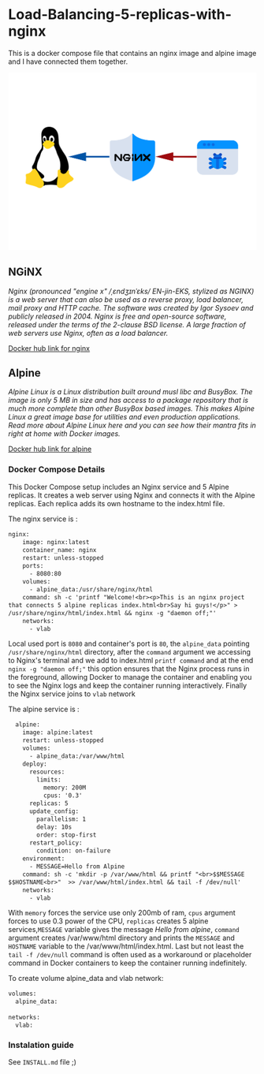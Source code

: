 # Load-Balancing-5-replicas-with-nginx
This is a docker compose file that contains an nginx image and alpine image and I have connected them together.

![alpine](https://github.com/JohnTa15/Load-Balancing-5-replicas-with-nginx/blob/main/nginxshieldsalpine.png)

## NGiNX
*Nginx (pronounced "engine x" /ˌɛndʒɪnˈɛks/ EN-jin-EKS, stylized as NGINX) is a web server that can also be used as a reverse proxy, load balancer, mail proxy and HTTP cache. The software was created by Igor Sysoev and publicly released in 2004. Nginx is free and open-source software, released under the terms of the 2-clause BSD license. A large fraction of web servers use Nginx, often as a load balancer.*

[Docker hub link for nginx](https://hub.docker.com/_/nginx)

## Alpine
*Alpine Linux is a Linux distribution built around musl libc and BusyBox. The image is only 5 MB in size and has access to a package repository that is much more complete than other BusyBox based images. This makes Alpine Linux a great image base for utilities and even production applications. Read more about Alpine Linux here and you can see how their mantra fits in right at home with Docker images.*

[Docker hub link for alpine](https://hub.docker.com/_/alpine)

### Docker Compose Details 

This Docker Compose setup includes an Nginx service and 5 Alpine replicas. It creates a web server using Nginx and connects it with the Alpine replicas. Each replica adds its own hostname to the index.html file.


The nginx service is :
```
nginx:
    image: nginx:latest
    container_name: nginx
    restart: unless-stopped
    ports:
      - 8080:80
    volumes:
      - alpine_data:/usr/share/nginx/html
    command: sh -c 'printf "Welcome!<br><p>This is an nginx project that connects 5 alpine replicas index.html<br>Say hi guys!</p>" > /usr/share/nginx/html/index.html && nginx -g "daemon off;"'
    networks:
      - vlab
```
Local used port is `8080` and container's port is `80`, the `alpine_data` pointing `/usr/share/nginx/html` directory, after the `command` argument we accessing to Nginx's terminal and we add to index.html `printf command` and at the end `nginx -g "daemon off;"` this option ensures that the Nginx process runs in the foreground, allowing Docker to manage the container and enabling you to see the Nginx logs and keep the container running interactively. Finally the Nginx service joins to `vlab` network

The alpine service is :
```
  alpine:
    image: alpine:latest
    restart: unless-stopped
    volumes:
      - alpine_data:/var/www/html
    deploy:
      resources:
        limits:
          memory: 200M
          cpus: '0.3'
      replicas: 5
      update_config:
        parallelism: 1
        delay: 10s
        order: stop-first
      restart_policy:
        condition: on-failure
    environment:
      - MESSAGE=Hello from Alpine
    command: sh -c 'mkdir -p /var/www/html && printf "<br>$$MESSAGE $$HOSTNAME<br>"  >> /var/www/html/index.html && tail -f /dev/null'
    networks:
      - vlab
```
With `memory` forces the service use only 200mb of ram, `cpus` argument forces to use 0.3 power of the CPU, `replicas` creates 5 alpine services,`MESSAGE` variable gives the message *Hello from alpine*, `command` argument creates /var/www/html directory and prints the `MESSAGE` and `HOSTNAME` variable to the /var/www/html/index.html. Last but not least the `tail -f /dev/null` command is often used as a workaround or placeholder command in Docker containers to keep the container running indefinitely.

To create volume alpine_data and vlab network:
```
volumes:
  alpine_data:

networks:
  vlab:
```
### Instalation guide
See `INSTALL.md` file ;)


